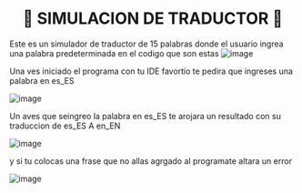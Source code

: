 <h1 align="center">🐐 SIMULACION DE TRADUCTOR 🐐</h1>


Este es un simulador de traductor de 15 palabras donde el usuario ingrea una palabra predeterminada en el codigo que son estas
![image](https://user-images.githubusercontent.com/128086397/235617066-57c79889-4ba6-43ff-ab17-c7d7be15abd3.png)

Una ves iniciado el programa con tu IDE favortio te pedira que ingreses una palabra en es_ES

![image](https://user-images.githubusercontent.com/128086397/235616402-6488d2e2-5277-4221-baff-028773fb6dec.png)

Un aves que seingreo la palabra en es_ES te arojara un resultado con su traduccion de es_ES A en_EN

![image](https://user-images.githubusercontent.com/128086397/235616579-2a73c331-7bfa-4eee-8504-ebf4610cbdff.png)

y si tu colocas una frase que no allas agrgado al programate altara un error 

![image](https://user-images.githubusercontent.com/128086397/235618402-c7c15da8-5aaf-464a-bbd1-f9a89b02eb0b.png)
